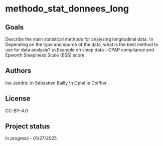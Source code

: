 # methodo_stat_donnees_long


## Goals

Describe the main statistical methods for analyzing longitudinal data. \n
Depending on the type and source of the data, what is the best method to use for data analysis? \n
Example on sleep data - CPAP compliance and Epworth Sleepiness Scale (ESS) score.

## Authors
Ina Jandric \n
Sébastien Bailly \n
Ophélie Coiffier

## License
CC-BY-4.0

## Project status
In progress - 01/27/2025

